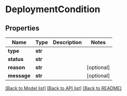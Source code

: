 # DeploymentCondition

## Properties
Name | Type | Description | Notes
------------ | ------------- | ------------- | -------------
**type** | **str** |  | 
**status** | **str** |  | 
**reason** | **str** |  | [optional] 
**message** | **str** |  | [optional] 

[[Back to Model list]](../README.md#documentation-for-models) [[Back to API list]](../README.md#documentation-for-api-endpoints) [[Back to README]](../README.md)

